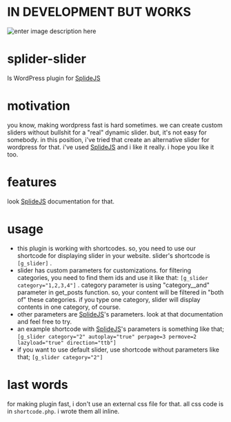 # IN DEVELOPMENT BUT WORKS

![enter image description here](https://i.ibb.co/Vth0w21/Ekran-Resmi-2020-11-02-18-49-40.png)
# splider-slider
Is WordPress plugin for [SplideJS](https://splidejs.com/)

# motivation
you know, making wordpress fast is hard sometimes. we can create custom sliders without bullshit for a "real" dynamic slider. but, it's not easy for somebody. in this position, i've tried that create an alternative slider for wordpress for that. i've used [SplideJS](https://splidejs.com/) and i like it really. i hope you like it too.

# features
look [SplideJS](https://splidejs.com/) documentation for that.

# usage

 - this plugin is working with shortcodes. so, you need to use our
   shortcode for displaying slider in your website. slider's shortcode
   is `[g_slider]` . 
 - slider has custom parameters for customizations. for filtering categories, you need to find them ids and use it like that: `[g_slider category="1,2,3,4"]` . category parameter is using "category__and" parameter in get_posts function. so, your content will be filtered in "both of" these categories. if you type one category, slider will display contents in one category, of course.
 - other parameters are [SplideJS](https://splidejs.com/)'s parameters. look at that documentation and feel free to try.
 - an example shortcode with [SplideJS](https://splidejs.com/)'s parameters is something like that;
`[g_slider category="2" autoplay="true" perpage=3 permove=2 lazyload="true" direction="ttb"]`
- if you want to use default slider, use shortcode without parameters like that; `[g_slider category="2"]`

# last words
for making plugin fast, i don't use an external css file for that. all css code is in `shortcode.php`. i wrote them all inline. 
